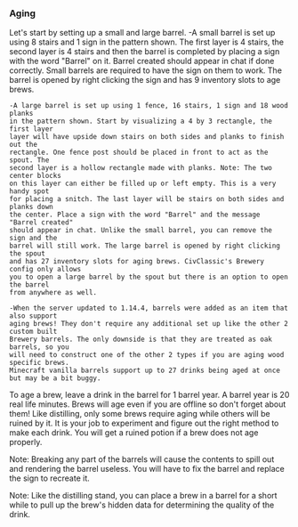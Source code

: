 ### Aging

Let's start by setting up a small and large barrel.
    -A small barrel is set up using 8 stairs and 1 sign in the pattern 
    shown. The first layer is 4 stairs, the second layer is 4 stairs and 
    then the barrel is completed by placing a sign with the word "Barrel" 
    on it. Barrel created should appear in chat if done correctly. Small barrels 
    are required to have the sign on them to work. The barrel is opened by right 
    clicking the sign and has 9 inventory slots to age brews.
    
    -A large barrel is set up using 1 fence, 16 stairs, 1 sign and 18 wood planks 
    in the pattern shown. Start by visualizing a 4 by 3 rectangle, the first layer 
    layer will have upside down stairs on both sides and planks to finish out the 
    rectangle. One fence post should be placed in front to act as the spout. The 
    second layer is a hollow rectangle made with planks. Note: The two center blocks 
    on this layer can either be filled up or left empty. This is a very handy spot 
    for placing a snitch. The last layer will be stairs on both sides and planks down
    the center. Place a sign with the word "Barrel" and the message "Barrel created" 
    should appear in chat. Unlike the small barrel, you can remove the sign and the
    barrel will still work. The large barrel is opened by right clicking the spout 
    and has 27 inventory slots for aging brews. CivClassic's Brewery config only allows 
    you to open a large barrel by the spout but there is an option to open the barrel 
    from anywhere as well.
    
    -When the server updated to 1.14.4, barrels were added as an item that also support 
    aging brews! They don't require any additional set up like the other 2 custom built
    Brewery barrels. The only downside is that they are treated as oak barrels, so you 
    will need to construct one of the other 2 types if you are aging wood specific brews.
    Minecraft vanilla barrels support up to 27 drinks being aged at once but may be a bit buggy.

To age a brew, leave a drink in the barrel for 1 barrel year. A barrel year is 20 real life 
minutes. Brews will age even if you are offline so don't forget about them! Like distilling, only 
some brews require aging while others will be ruined by it. It is your job to experiment and figure 
out the right method to make each drink. You will get a ruined potion if a brew does not age properly.

Note: Breaking any part of the barrels will cause the contents to spill out and rendering the barrel 
useless. You will have to fix the barrel and replace the sign to recreate it.

Note: Like the distilling stand, you can place a brew in a barrel for a short while to pull up the brew's 
hidden data for determining the quality of the drink. 
